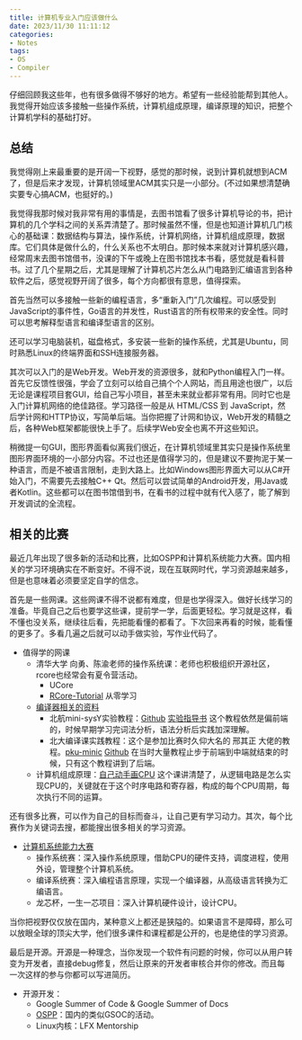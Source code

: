 ```yaml
---
title: 计算机专业入门应该做什么
date: 2023/11/30 11:11:12
categories:
- Notes
tags:
- OS
- Compiler
---
```


仔细回顾我这些年，也有很多做得不够好的地方。希望有一些经验能帮到其他人。我觉得开始应该多接触一些操作系统，计算机组成原理，编译原理的知识，把整个计算机学科的基础打好。

<!-- more -->

## 总结

我觉得刚上来最重要的是开阔一下视野，感觉的那时候，说到计算机就想到ACM了，但是后来才发现，计算机领域里ACM其实只是一小部分。(不过如果想清楚确实要专心搞ACM，也挺好的。)

我觉得我那时候对我非常有用的事情是，去图书馆看了很多计算机导论的书，把计算机的几个学科之间的关系弄清楚了。那时候虽然不懂，但是也知道计算机几门核心的基础课：数据结构与算法，操作系统，计算机网络，计算机组成原理，数据库。它们具体是做什么的，什么关系也不太明白。那时候本来就对计算机感兴趣，经常周末去图书馆借书，没课的下午或晚上在图书馆找本书看，感觉就是看科普书。过了几个星期之后，尤其是理解了计算机芯片怎么从门电路到汇编语言到各种软件之后，感觉视野开阔了很多，每个方向都很有意思，值得探索。

首先当然可以多接触一些新的编程语言，多“重新入门”几次编程。可以感受到JavaScript的事件性，Go语言的并发性，Rust语言的所有权带来的安全性。同时可以思考解释型语言和编译型语言的区别。

还可以学习电脑装机，磁盘格式，多安装一些新的操作系统，尤其是Ubuntu，同时熟悉Linux的终端界面和SSH连接服务器。

其次可以入门的是Web开发。Web开发的资源很多，就和Python编程入门一样。首先它反馈性很强，学会了立刻可以给自己搞个个人网站，而且用途也很广，以后无论是课程项目套GUI，给自己写小项目，甚至未来就业都非常有用。同时它也是入门计算机网络的绝佳路径。学习路径一般是从 HTML/CSS 到 JavaScript，然后学计网和HTTP协议，写简单后端。当你把握了计网和协议，Web开发的精髓之后，各种Web框架都能很快上手了。后续学Web安全也离不开这些知识。

稍微提一句GUI，图形界面看似离我们很近，在计算机领域里其实只是操作系统里图形界面环境的一小部分内容。不过也还是值得学习的，但是建议不要拘泥于某一种语言，而是不被语言限制，走到大路上。比如Windows图形界面大可以从C#开始入门，不需要先去接触C++ Qt。然后可以尝试简单的Android开发，用Java或者Kotlin。这些都可以在图书馆借到书，在看书的过程中就有代入感了，能了解到开发调试的全流程。

## 相关的比赛

最近几年出现了很多新的活动和比赛，比如OSPP和计算机系统能力大赛。国内相关的学习环境确实在不断变好。不得不说，现在互联网时代，学习资源越来越多，但是也意味着必须要坚定自学的信念。

首先是一些网课。这些网课不得不说都有难度，但是也学得深入。做好长线学习的准备。毕竟自己之后也要学这些课，提前学一学，后面更轻松。学习就是这样，看不懂也没关系，继续往后看，先把能看懂的都看了。下次回来再看的时候，能看懂的更多了。多看几遍之后就可以动手做实验，写作业代码了。

- 值得学的网课
    - 清华大学 向勇、陈渝老师的操作系统课：老师也积极组织开源社区，rcore也经常会有夏令营活动。
        - UCore
        - [RCore-Tutorial](https://rcore-os.cn/rCore-Tutorial-deploy/docs/pre-lab/env.html) 从零学习
    - [编译器相关的资料](http://wjk.moe/2022/%E7%BC%96%E8%AF%91%E5%8E%9F%E7%90%86%E5%AD%A6%E4%B9%A0%E4%B8%8E%E7%BC%96%E8%AF%91%E7%B3%BB%E7%BB%9F%E8%B5%9B/)
        - 北航mini-sysY实验教程：[Github](https://github.com/BUAA-SE-Compiling) [实验指导书](https://buaa-se-compiling.github.io/miniSysY-tutorial/) 这个教程依然是偏前端的，时候早期学习完词法分析，语法分析后实践加深理解。
        - 北大编译课实践教程：这个是参加比赛时久仰大名的 邢其正 大佬的教程。[pku-minic](https://pku-minic.github.io/online-doc/) [Github](https://github.com/pku-minic/online-doc)  在当时大量教程止步于前端到中端就结束的时候，只有这个教程讲到了后端。
    - 计算机组成原理：[自己动手画CPU](https://www.bilibili.com/video/BV1jJ411m7Hr) 这个课讲清楚了，从逻辑电路是怎么实现CPU的，关键就在于这个时序电路和寄存器，构成的每个CPU周期，每次执行不同的运算。

还有很多比赛，可以作为自己的目标而奋斗，让自己更有学习动力。其次，每个比赛作为关键词去搜，都能搜出很多相关的学习资源。

- [计算机系统能力大赛](https://compiler.educg.net/#/)
    - 操作系统赛：深入操作系统原理，借助CPU的硬件支持，调度进程，使用外设，管理整个计算机系统。
    - 编译系统赛：深入编程语言原理，实现一个编译器，从高级语言转换为汇编语言。
    - 龙芯杯，一生一芯项目：深入计算机硬件设计，设计CPU。

当你把视野仅仅放在国内，某种意义上都还是狭隘的。如果语言不是障碍，那么可以放眼全球的顶尖大学，他们很多课件和课程都是公开的，也是绝佳的学习资源。

最后是开源。开源是一种理念，当你发现一个软件有问题的时候，你可以从用户转变为开发者，直接debug修复，然后让原来的开发者审核合并你的修改。而且每一次这样的参与你都可以写进简历。

- 开源开发：
    - Google Summer of Code & Google Summer of Docs
    - [OSPP](https://summer-ospp.ac.cn/)：国内的类似GSOC的活动。
    - Linux内核：LFX Mentorship
